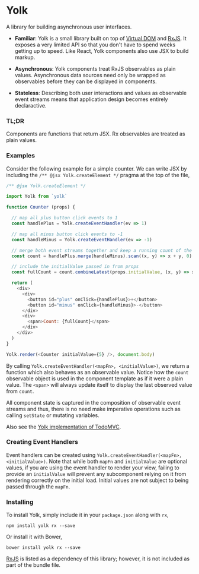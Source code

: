 # Yolk

A library for building asynchronous user interfaces.

* __Familiar__: Yolk is a small library built on top of [Virtual DOM](https://github.com/Matt-Esch/virtual-dom)
and [RxJS](https://github.com/Reactive-Extensions/RxJS). It exposes a very limited API so that you don't have to spend
weeks getting up to speed. Like React, Yolk components also use JSX to build markup.

* __Asynchronous__: Yolk components treat RxJS observables as plain values. Asynchronous data sources need only be
wrapped as observables before they can be displayed in components.

* __Stateless__: Describing both user interactions and values as observable event
streams means that application design becomes entirely declaractive.

### TL;DR

Components are functions that return JSX. Rx observables are treated as plain values.

### Examples

Consider the following example for a simple counter. We can write JSX by including the `/** @jsx Yolk.createElement */`
pragma at the top of the file,

```js
/** @jsx Yolk.createElement */

import Yolk from `yolk`

function Counter (props) {

  // map all plus button click events to 1
  const handlePlus = Yolk.createEventHandler(ev => 1)

  // map all minus button click events to -1
  const handleMinus = Yolk.createEventHandler(ev => -1)

  // merge both event streams together and keep a running count of the result
  const count = handlePlus.merge(handleMinus).scan((x, y) => x + y, 0).startWith(0)

  // include the initialValue passed in from props
  const fullCount = count.combineLatest(props.initialValue, (x, y) => x + y)

  return (
    <div>
      <div>
        <button id="plus" onClick={handlePlus}>+</button>
        <button id="minus" onClick={handleMinus}>-</button>
      </div>
      <div>
        <span>Count: {fullCount}</span>
      </div>
    </div>
  )
}

Yolk.render(<Counter initialValue={5} />, document.body)
```

By calling `Yolk.createEventHandler(<mapFn>, <initialValue>)`, we return a function which also behaves as an observable value.
Notice how the `count` observable object is used in the component template as if it were a plain value.
The `<span>` will always update itself to display the last observed value from `count`.

All component state is captured in the composition of observable event streams and thus, there is no need
make imperative operations such as calling `setState` or mutating variables.

Also see the [Yolk implementation of TodoMVC](https://github.com/BrewhouseTeam/yolk-todomvc).

### Creating Event Handlers

Event handlers can be created using `Yolk.createEventHandler(<mapFn>, <initialValue>)`. Note that while both `mapFn` and
`initialValue` are optional values, if you are using the event handler to render your view, failing to provide an
`initialValue` will prevent any subcomponent relying on it from rendering correctly on the initial load. Initial values
are not subject to being passed through the `mapFn`.

### Installing

To install Yolk, simply include it in your `package.json` along with `rx`,

```
npm install yolk rx --save
```

Or install it with Bower,

```
bower install yolk rx --save
```

[RxJS](https://github.com/Reactive-Extensions/RxJS) is listed as a dependency of this library;
however, it is not included as part of the bundle file.
